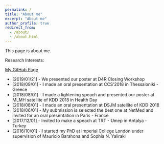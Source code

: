 ```yaml
---
permalink: /
title: "About me"
excerpt: "About me"
author_profile: true
redirect_from: 
  - /about/
  - /about.html
---
```


[comment]: <> (https://guides.github.com/features/mastering-markdown/)

This page is about me.

Research Interests:

[My GitHub Page](https://github.com/tarikaltuncu/)

* [2019/01/21] - We presented our poster at D4R Closing Workshop
* [2018/09/01] - I made an oral presentation at CCS'2018 in Thessaloniki - Greece 
* [2018/08/01] - I made a lightening speach and presented our poster at MLMH satellite of KDD 2018 in Health Day
* [2018/08/01] - I made an oral presentation at DSJM satellite of KDD 2018
* [2018/06/01] - My submission is selected the best one at NetMed and invited for an oral presentation in Paris - France 
* [2017/12/01] - Invited to make a speach at TRT - Umep in Antalya - Turkey
* [2016/10/01] - I started my PhD at Imperial College London under supervision of Mauricio Barahona and Sophia N. Yaliraki
